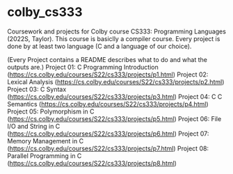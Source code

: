 # colby_cs333
Coursework and projects for Colby course CS333: Programming Languages (2022S, Taylor). 
This course is basiclly a compiler course. Every project is done by at least two language (C and a language of our choice).

(Every Project contains a README describes what to do and what the outputs are.)
Project 01: C Programming Introduction (https://cs.colby.edu/courses/S22/cs333/projects/p1.html)
Project 02: Lexical Analysis (https://cs.colby.edu/courses/S22/cs333/projects/p2.html)
Project 03: C Syntax (https://cs.colby.edu/courses/S22/cs333/projects/p3.html)
Project 04: C C Semantics (https://cs.colby.edu/courses/S22/cs333/projects/p4.html)
Project 05: Polymorphism in C (https://cs.colby.edu/courses/S22/cs333/projects/p5.html)
Project 06: File I/O and String in C (https://cs.colby.edu/courses/S22/cs333/projects/p6.html)
Project 07: Memory Management in C (https://cs.colby.edu/courses/S22/cs333/projects/p7.html)
Project 08: Parallel Programming in C (https://cs.colby.edu/courses/S22/cs333/projects/p8.html)
